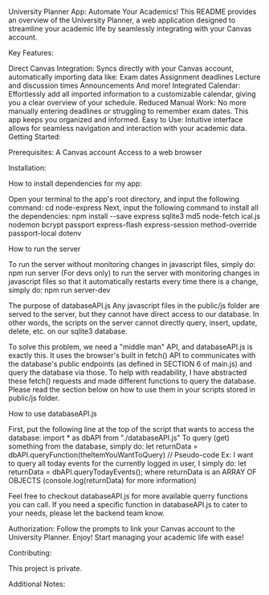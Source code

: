 University Planner App: Automate Your Academics!
This README provides an overview of the University Planner, a web application designed to streamline your academic life by seamlessly integrating with your Canvas account.

Key Features:

Direct Canvas Integration: Syncs directly with your Canvas account, automatically importing data like:
Exam dates
Assignment deadlines
Lecture and discussion times
Announcements
And more!
Integrated Calendar: Effortlessly add all imported information to a customizable calendar, giving you a clear overview of your schedule.
Reduced Manual Work: No more manually entering deadlines or struggling to remember exam dates. This app keeps you organized and informed.
Easy to Use: Intuitive interface allows for seamless navigation and interaction with your academic data.
Getting Started:

Prerequisites:
A Canvas account
Access to a web browser

Installation:

How to install dependencies for my app:

Open your terminal to the app's root directory, and input the following command:
cd node-express 
Next, input the following command to install all the dependencies:
npm install --save express sqlite3 md5 node-fetch ical.js nodemon bcrypt passport express-flash express-session method-override passport-local dotenv

How to run the server

To run the server without monitoring changes in javascript files, simply do:
npm run server
(For devs only) to run the server with monitoring changes in javascript files so that it automatically restarts every time there is a change, simply do:
npm run server-dev

The purpose of databaseAPI.js
Any javascript files in the public/js folder are served to the server, but they cannot have direct access to our database. In other words, the scripts on the server cannot directly query, insert, update, delete, etc. on our sqlite3 database.

To solve this problem, we need a "middle man" API, and databaseAPI.js is exactly this. It uses the browser's built in fetch() API to communicates with the database's public endpoints (as defined in SECTION 6 of main.js) and query the database via those. To help with readability, I have abstracted these fetch() requests and made different functions to query the database. Please read the section below on how to use them in your scripts stored in public/js folder.

How to use databaseAPI.js

First, put the following line at the top of the script that wants to access the database:
import * as dbAPI from "./databaseAPI.js"
To query (get) something from the database, simply do:
let returnData = dbAPI.queryFunction(theItemYouWantToQuery) // Pseudo-code
Ex: I want to query all today events for the currently logged in user, I simply do:
let returnData = dbAPI.queryTodayEvents();
where returnData is an ARRAY OF OBJECTS (console.log(returnData) for more information)

Feel free to checkout databaseAPI.js for more available querry functions you can call. If you need a specific function in databaseAPI.js to cater to your needs, please let the backend team know.

Authorization:
Follow the prompts to link your Canvas account to the University Planner.
Enjoy!
Start managing your academic life with ease!

Contributing:

This project is private.

Additional Notes:
